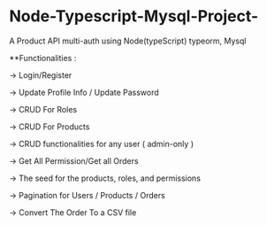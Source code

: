 # Node-Typescript-Mysql-Project-

A Product API multi-auth using Node(typeScript) typeorm, Mysql 

**Functionalities :

-> Login/Register

-> Update Profile Info / Update Password

-> CRUD For Roles
 
-> CRUD For Products

-> CRUD functionalities for any user ( admin-only )

-> Get All Permission/Get all Orders

-> The seed for the products, roles, and permissions

-> Pagination for Users / Products / Orders

-> Convert The Order To a CSV file
